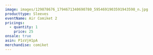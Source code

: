 ```yaml
---
image: images/129878676_1794671340690780_5954691903591943598_n.jpg
producttype: Sleeves
eventName: Air Comiket 2
pricings:
  - quantity: 1
    price: 25
onsale: true
asin: P1sVjH1pA
merchandise: comiket
---
```

